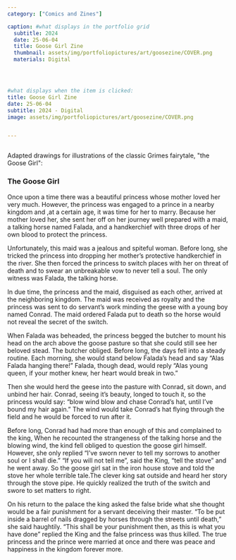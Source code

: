 ```yaml
---
category: ["Comics and Zines"]

caption: #what displays in the portfolio grid
  subtitle: 2024
  date: 25-06-04
  title: Goose Girl Zine
  thumbnail: assets/img/portfoliopictures/art/goosezine/COVER.png
  materials: Digital




#what displays when the item is clicked:
title: Goose Girl Zine
date: 25-06-04
subtitle: 2024 - Digital
image: assets/img/portfoliopictures/art/goosezine/COVER.png


---
```

<div class="row padded">
 <div class="col-md-12 col-sm-12 ">
     <img class="img-fluid d-block mx-auto" src="assets/img/portfoliopictures/art/goosezine/COVER.png" alt=""/>
  </div>
   <div class="col-md-6 col-sm-6 ">
     <img class="img-fluid d-block mx-auto" src="assets/img/portfoliopictures/art/goosezine/other5.png" alt=""/>
  </div>
   <div class="col-md-6 col-sm-6 ">
     <img class="img-fluid d-block mx-auto" src="assets/img/portfoliopictures/art/goosezine/other3.png" alt=""/>
  </div>
     <div class="col-md-6 col-sm-6 ">
     <img class="img-fluid d-block mx-auto" src="assets/img/portfoliopictures/art/goosezine/GOOSEGIRL11.png" alt=""/>
  </div>
   <div class="col-md-6 col-sm-6 ">
     <img class="img-fluid d-block mx-auto" src="assets/img/portfoliopictures/art/goosezine/GOOSEGIRL9.png" alt=""/>
  </div>
   <div class="col-md-6 col-sm-6 ">
     <img class="img-fluid d-block mx-auto" src="assets/img/portfoliopictures/art/goosezine/GOOSEGIRL13.png" alt=""/>
  </div>
     <div class="col-md-6 col-sm-6 ">
     <img class="img-fluid d-block mx-auto" src="assets/img/portfoliopictures/art/goosezine/GOOSEGIRL5.png" alt=""/>
   </div>
</div>

Adapted drawings for illustrations of the classic Grimes fairytale, "the Goose Girl":
<div style="margin-right: auto; margin-left: auto">
<h3 style="margin-right: auto; margin-left: auto" class="text-uppercase">The Goose Girl</h3>
</div>

Once upon a time there was a beautiful princess whose mother loved her very much. However, the princess was engaged to a prince in a nearby kingdom and ,at a certain age, it was time for her to marry. Because her mother loved her, she sent her off on her journey well prepared with a maid, a talking horse named Falada, and a handkerchief with three drops of her own blood to protect the princess. 

Unfortunately, this maid was a jealous and spiteful woman. Before long, she tricked the princess into dropping her mother’s protective handkerchief in the river. She then forced the princess to switch places with her on threat of death and to swear an unbreakable vow to never tell a soul. The only witness was Falada, the talking horse. 

In due time, the princess and the maid, disguised as each other, arrived at the neighboring kingdom. The maid was received as royalty and the princess was sent to do servant’s work  minding the geese with a young boy named Conrad. The maid ordered Falada put to death so the horse would not reveal the secret of the switch. 

When Falada was beheaded, the princess begged the butcher to mount his head on the arch above the goose pasture so that she could still see her beloved stead. The butcher obliged. Before long, the days fell into a steady routine. Each morning, she would stand below Falada’s head and say “Alas Falada hanging there!” Falada, though dead, would reply “Alas young queen, if your mother knew, her heart would break in two.”

Then she would herd the geese into the pasture with Conrad, sit down, and unbind her hair. Conrad, seeing it’s beauty, longed to touch it, so the princess would say: “blow wind blow and chase Conrad’s hat, until I’ve bound my hair again.” The wind would take Conrad’s hat flying through the field and he would be forced to run after it. 

Before long, Conrad had had more than enough of this and complained to the king, When he recounted the strangeness of the talking horse and the blowing wind, the kind fell obliged to question the goose girl himself. However, she only replied “I’ve  sworn never to tell my sorrows to another soul or I shall die.” “If you will not tell me”, said the King, “tell the stove” and he went away. So the goose girl sat in the iron house stove and told the stove her whole terrible tale.The clever king sat outside and heard her story through the stove pipe. He quickly realized the truth of the switch and swore to set matters to right. 

On his return to the palace the king asked the false bride what she thought would be a fair punishment for a servant deceiving their master. “To be put inside a barrel of nails dragged by horses through the streets until death,” she said haughtily. “This shall be your punishment then, as this is what you have done” replied the King and the false princess was thus killed. The true princess and the prince were married at once and there was peace and happiness in the kingdom forever more.






